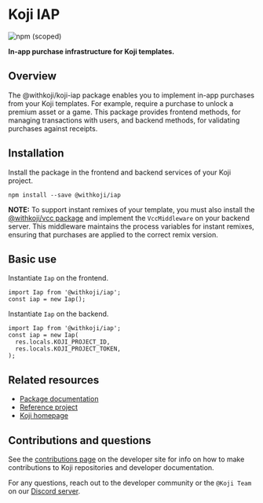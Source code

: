 # Koji IAP
![npm (scoped)](https://img.shields.io/npm/v/@withkoji/iap?color=green&style=flat-square)

**In-app purchase infrastructure for Koji templates.**

## Overview

The @withkoji/koji-iap package enables you to implement in-app purchases from your Koji templates. For example, require a purchase to unlock a premium asset or a game. This package provides frontend methods, for managing transactions with users, and backend methods, for validating purchases against receipts.

## Installation

Install the package in the frontend and backend services of your Koji project.

```
npm install --save @withkoji/iap
```

**NOTE:** To support instant remixes of your template, you must also install the [@withkoji/vcc package](https://developer.withkoji.com/reference/packages/withkoji-vcc-package) and implement the `VccMiddleware` on your backend server. This middleware maintains the process variables for instant remixes, ensuring that purchases are applied to the correct remix version.

## Basic use

Instantiate `Iap` on the frontend.

```
import Iap from '@withkoji/iap';
const iap = new Iap();
```

Instantiate `Iap` on the backend.
```
import Iap from '@withkoji/iap';
const iap = new Iap(
  res.locals.KOJI_PROJECT_ID,
  res.locals.KOJI_PROJECT_TOKEN,
);
```

## Related resources

* [Package documentation](https://developer.withkoji.com/reference/packages/withkoji-koji-iap-package)
* [Reference project](https://withkoji.com/templates/sean/aoyl/code)
* [Koji homepage](http://withkoji.com/)

## Contributions and questions

See the [contributions page](https://developer.withkoji.com/docs/about/contribute-koji-developers) on the developer site for info on how to make contributions to Koji repositories and developer documentation.

For any questions, reach out to the developer community or the `@Koji Team` on our [Discord server](https://discord.com/invite/9egkTWf4ec).
